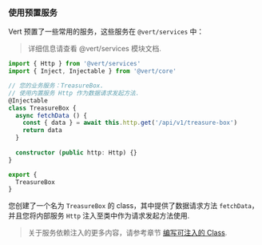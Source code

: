 <a id="use-internal-service"></id>

### 使用预置服务

Vert 预置了一些常用的服务，这些服务在 `@vert/services` 中：

> 详细信息请查看 @vert/services 模块文档.
 
```typescript
import { Http } from '@vert/services'
import { Inject, Injectable } from '@vert/core'

// 您的业务服务：TreasureBox.
// 使用内置服务 Http 作为数据请求发起方法.
@Injectable
class TreasureBox {
  async fetchData () {
    const { data } = await this.http.get('/api/v1/treasure-box')
    return data
  }
  
  constructor (public http: Http) {}
}

export {
  TreasureBox
}
```

您创建了一个名为 `TreasureBox` 的 class，其中提供了数据请求方法 `fetchData`，并且您将内部服务 `Http` 注入至类中作为请求发起方法使用.

> 关于服务依赖注入的更多内容，请参考章节 [编写可注入的 Class](#di-for-class).

